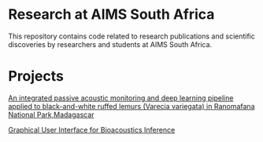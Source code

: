 # Research at AIMS South Africa

This repository contains code related to research publications and scientific discoveries by researchers and students at AIMS South Africa.

# Projects

<a href="https://github.com/AIMS-Research/research_za/tree/main/bioacoustics_ruffed_lemurs">An integrated passive acoustic monitoring and deep learning pipeline applied to black-and-white ruffed lemurs (Varecia variegata) in Ranomafana National Park,Madagascar</a>

<a href="https://github.com/AIMS-Research/research_za/tree/main/bioacoustics_inference_gui">Graphical User Interface for Bioacoustics Inference</a>
